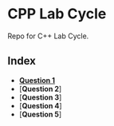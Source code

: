 CPP Lab Cycle
==========

Repo for C++ Lab Cycle.  

## Index

* [**Question 1**](/Lab%20Cycle%201/Question%201/)
* [**Question 2**]
* [**Question 3**]
* [**Question 4**]
* [**Question 5**]  